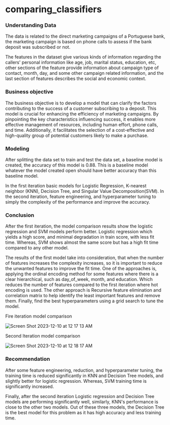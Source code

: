 # comparing_classifiers

### Understanding Data
The data is related to the direct marketing campaigns of a Portuguese bank, the marketing campaign is based on phone calls to assess if the bank deposit was subscribed or not.

The features in the dataset give various kinds of information regarding the callers' personal information like age, job, marital status, education, etc, other sections of the feature provide information about campaign type of contact, month, day, and some other campaign related information, and the last section of features describes the social and economic context.

### Business objective
The business objective is to develop a model that can clarify the factors contributing to the success of a customer subscribing to a deposit. This model is crucial for enhancing the efficiency of marketing campaigns. By pinpointing the key characteristics influencing success, it enables more effective management of resources, including human effort, phone calls, and time. Additionally, it facilitates the selection of a cost-effective and high-quality group of potential customers likely to make a purchase.

### Modeling
After splitting the data set to train and test the data set, a baseline model is created, the accuracy of this model is 0.88. This is a baseline model whatever the model created open should have better accuracy than this baseline model.

In the first iteration basic models for Logistic Regression, K-nearest neighbor (KNN), Decision Tree, and Singular Value Decomposition(SVM). In the second iteration, feature engineering, and hyperparameter tuning to simply the complexity of the performance and improve the accuracy.

### Conclusion
After the first iteration, the model comparison results show the logistic regression and SVM models perform better. Logistic regression which yields a high score, and minimal degradation in train score, with less fit time. Whereas, SVM shows almost the same score but has a high fit time compared to any other model.

The results of the first model take into consideration, that when the number of features increases the complexity increases, so it is important to reduce the unwanted features to improve the fit time. One of the approaches is, applying the ordinal encoding method for some features where there is a clear hierarchical, such as day_of_week, month, and education. Which reduces the number of features compared to the first iteration where hot encoding is used. The other approach is Recursive feature elimination and correlation matrix to help identify the least important features and remove them. Finally, find the best hyperparameters using a grid search to tune the model.

Fire iteration model comparison

![Screen Shot 2023-12-10 at 12 17 13 AM](https://github.com/vnyreddy/comparing_classifiers/assets/18583217/4aa437a1-0da1-4a76-aa96-67f75adc4183)

Second Iteration model comparison

![Screen Shot 2023-12-10 at 12 18 17 AM](https://github.com/vnyreddy/comparing_classifiers/assets/18583217/a8f769ff-8e0c-46c6-b688-125995d35506)

### Recommendation
After some feature engineering, reduction, and hyperparameter tuning, the training time is reduced significantly in KNN and Decision Tree models, and slightly better for logistic regression. Whereas, SVM training time is significantly increased.

Finally, after the second iteration Logistic regression and Decision Tree models are performing significantly well, similarly, KNN's performance is close to the other two models. Out of these three models, the Decision Tree is the best model for this problem as it has high accuracy and less training time.
